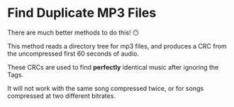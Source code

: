 # Find Duplicate MP3 Files

There are much better methods to do this! 😶

This method reads a directory tree for mp3 files, 
and produces a CRC from the uncompressed first 60 seconds of audio.

These CRCs are used to find **perfectly** identical music after ignoring the Tags.

It will not work with the same song compressed twice, 
or for songs compressed at two different bitrates.
